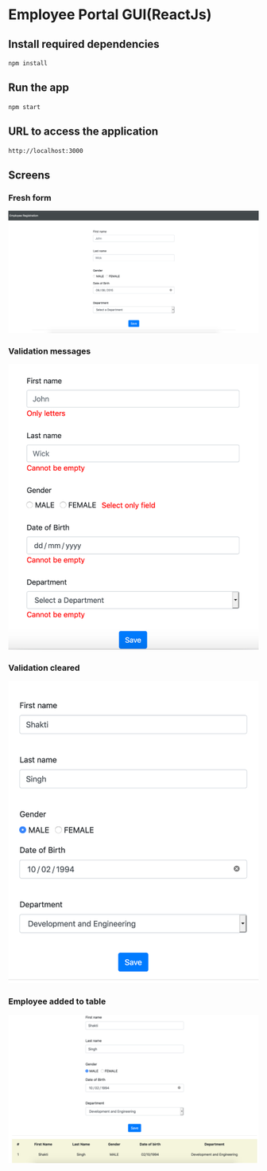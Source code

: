 # Employee Portal GUI(ReactJs)
 
## Install required dependencies

    npm install

## Run the app

    npm start

## URL to access the application 

    http://localhost:3000

## Screens
 
### Fresh form
![Alt text](https://github.com/shaktics2015/employee-frontend-react/blob/master/screenshots/1.png "Fresh form")

### Validation messages
![Alt text](https://github.com/shaktics2015/employee-frontend-react/blob/master/screenshots/2.png "Validation messages")

### Validation cleared
![Alt text](https://github.com/shaktics2015/employee-frontend-react/blob/master/screenshots/3.png "Validation cleared")

### Employee added to table
![Alt text](https://github.com/shaktics2015/employee-frontend-react/blob/master/screenshots/4.png "Employee added to table")
